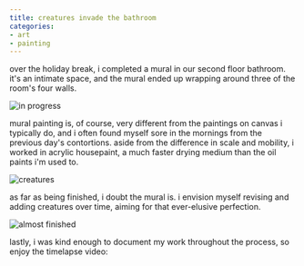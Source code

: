 ```yaml
---
title: creatures invade the bathroom
categories:
- art
- painting
---
```


over the holiday break, i completed a mural in our second floor bathroom. it's an intimate space, and the mural ended up wrapping around three of the room's four walls.

![in progress](http://www.shannonethomas.com/words/blog/old-uploads/2010/01/100114inprogress.jpg)

mural painting is, of course, very different from the paintings on canvas i typically do, and i often found myself sore in the mornings from the previous day's contortions. aside from the difference in scale and mobility, i worked in acrylic housepaint, a much faster drying medium than the oil paints i'm used to.

![creatures](http://www.shannonethomas.com/words/blog/old-uploads/2010/01/100114creatures.jpg)

as far as being finished, i doubt the mural is. i envision myself revising and adding creatures over time, aiming for that ever-elusive perfection.

![almost finished](http://www.shannonethomas.com/words/blog/old-uploads/2010/01/100114almostfinished.jpg)

lastly, i was kind enough to document my work throughout the process, so enjoy the timelapse video:


